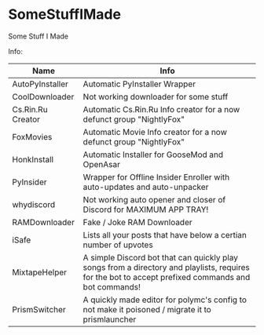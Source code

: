 # SomeStuffIMade
Some Stuff I Made

Info:

| Name | Info |
| --- | --- |
| AutoPyInstaller | Automatic PyInstaller Wrapper |
| CoolDownloader | Not working downloader for some stuff |
| Cs.Rin.Ru Creator | Automatic Cs.Rin.Ru Info creator for a now defunct group "NightlyFox" |
| FoxMovies | Automatic Movie Info creator for a now defunct group "NightlyFox" |
| HonkInstall | Automatic Installer for GooseMod and OpenAsar |
| PyInsider | Wrapper for Offline Insider Enroller with auto-updates and auto-unpacker |
| whydiscord | Not working auto opener and closer of Discord for MAXIMUM APP TRAY! |
| RAMDownloader | Fake / Joke RAM Downloader |
| iSafe | Lists all your posts that have below a certian number of upvotes |
| MixtapeHelper | A simple Discord bot that can quickly play songs from a directory and playlists, requires for the bot to accept prefixed commands and bot commands! |
| PrismSwitcher | A quickly made editor for polymc's config to not make it poisoned / migrate it to prismlauncher |

